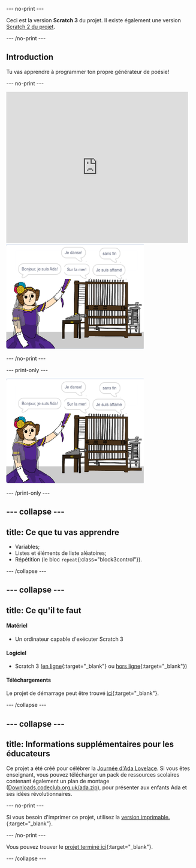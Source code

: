 --- no-print ---

Ceci est la version **Scratch 3** du projet. Il existe également une version [Scratch 2 du projet](https://projects.raspberrypi.org/en/projects/poetry-generator-scratch2).

--- /no-print ---

## Introduction

Tu vas apprendre à programmer ton propre générateur de poésie!

--- no-print ---

<div class="scratch-preview">
  <iframe allowtransparency="true" width="485" height="402" src="https://scratch.mit.edu/projects/embed/382842799/?autostart=false" frameborder="0" scrolling="no"></iframe>
  <img src="images/poetry-final.png">
</div>

--- /no-print ---

--- print-only ---

![capture d'écran du jeu](images/poetry-final.png)

--- /print-only ---

--- collapse ---
---
title: Ce que tu vas apprendre
---
+ Variables;
+ Listes et éléments de liste aléatoires;
+ Répétition (le bloc `repeat`{:class="block3control"}).

--- /collapse ---

--- collapse ---
---
title: Ce qu'il te faut
---
#### Matériel

+ Un ordinateur capable d'exécuter Scratch 3

#### Logiciel

+ Scratch 3 ([en ligne](http://rpf.io/scratchon){:target="_blank"} ou [hors ligne](http://rpf.io/scratchoff){:target="_blank"})

#### Téléchargements

Le projet de démarrage peut être trouvé [ici](http://rpf.io/p/fr-FR/poetry-generator-go){:target="_blank"}.

--- /collapse ---

--- collapse ---
---
title: Informations supplémentaires pour les éducateurs
---
Ce projet a été créé pour célébrer la [Journée d'Ada Lovelace](https://findingada.com). Si vous êtes enseignant, vous pouvez télécharger un pack de ressources scolaires contenant également un plan de montage ([Downloads.codeclub.org.uk/ada.zip](http://downloads.codeclub.org.uk/ada.zip)), pour présenter aux enfants Ada et ses idées révolutionnaires.

--- no-print ---

Si vous besoin d'imprimer ce projet, utilisez la [version imprimable.](https://projects.raspberrypi.org/fr-FR/projects/poetry-generator/print){:target="_blank"}.

--- /no-print ---

Vous pouvez trouver le [projet terminé ici](http://rpf.io/p/fr-FR/poetry-generator-get){:target="_blank"}.

--- /collapse ---